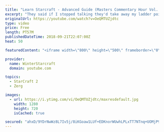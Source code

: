 ```yaml
---
title: "Learn Starcraft - Advanced Guide (Masters Commentary Hour Vol. 1)"
excerpt: "They said if I stopped talking they'd take away my ladder points. Next one I upload will have more terran/toss blame RNGesus."
originalUrl: https://youtube.com/watch?v=OeQMTUZjdtc
type: video
price: Free
length: PT57M
publishedDateTime: 2018-09-21T22:07:00Z
heat: 50

featuredContent: "<iframe width=\"800\" height=\"500\" frameborder=\"0\" src=\"https://www.youtube.com/embed/OeQMTUZjdtc\" allow=\"accelerometer; autoplay; encrypted-media; gyroscope; picture-in-picture\" allowfullscreen></iframe>"

provider:
  name: WinterStarcraft
  domain: youtube.com

topics:
  - StarCraft 2
  - Zerg

images:
  - url: https://i.ytimg.com/vi/OeQMTUZjdtc/maxresdefault.jpg
    width: 1280
    height: 720
    isCached: true

secured: "ahxD/9YDrNwWz8L7Iv5j/8iKGoaw1LUf+EDKnorWUwhLPLxTT7NTnq+UOMjP9ZRGmKJ1IEl9KYYxCdvPiae8hRzxhZFQRBsweMrMpiQPtM9cCr3/mtJ8dcKi5CjGnozEXIddcmzXqKopEe4xKnd3fuivRIK3VxqGLPyLfdKaB8BXV+BVya0nYuf9JlMlHCQ9a7giTpGD8+ax7yrdyUPJOqyNylXa4JajKtlInr8bX+TuGiHqF+bq/BwRuiNwJb9D5bMnuG30axjKcoMrPUwzeZ75a3JFfxXhnr+pHcAjuH+h9w73sKaJETkakW+dXJuTUl3ZsJ523gaCBsAoHgJRH1vhBSWZ2zpytpkVmvU1xnpCEWtbKO3K2wUO7NNCZqM3bIXQ8FZ5iRvR1J6H0n61IGrt5Cx/IbwpsiUTN/8Uwow=;c1o14L+wjxWXaSNVb3xzkQ=="
---
```


